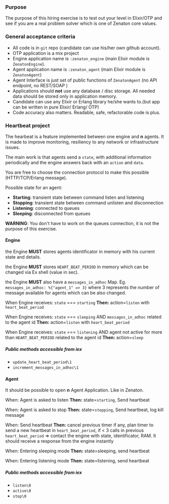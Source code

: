 ### Purpose

The purpose of this hiring exercise is to test out your level in Elixir/OTP and see if you are a real problem solver which is one of Zenaton core values.

### General acceptance criteria

- All code is in `git` repo (candidate can use his/her own github account).
- OTP application is a mix project
- Engine application name is `:zenaton_engine` (main Elixir module is `ZenatonEngine`).
- Agent application name is `:zenaton_agent`  (main Elixir module is `ZenatonAgent`)
- Agent Interface is just set of public functions of `ZenatonAgent` (no API endpoint, no REST/SOAP )
- Applications should **not** use any database / disc storage. All needed data should be stored only in application memory.
- Candidate can use any Elixir or Erlang library he/she wants to.(but app can be written in pure Elixir/ Erlang/ OTP)
- Code accuracy also matters. Readable, safe, refactorable code is plus.

### Heartbeat project

The hearbeat is a feature implemented between one engine and **n** agents. It is made to improve monitoring, resiliency to any network or infrastructure issues.

The main work is that agents send a `state`, with additional information periodically and the engine answers back with an `action` and `data`.

You are free to choose the connection protocol to make this possible (HTTP/TCP/Erlang message).

Possible state for an agent:
- **Starting**: transient state between command listen and listening
- **Stopping**: transient state between command unlisten and disconnection
- **Listening**: connected to queues
- **Sleeping**: disconnected from queues

**WARNING**: You don't have to work on the queues connection, it is not the purpose of this exercise.

#### Engine

the Engine **MUST** stores agents identificator in memory with his current state and details.

the Engine **MUST** stores `HEART_BEAT_PERIOD` in memory which can be changed via Ex shell (value in sec).

the Engine **MUST** also have a `messages_in_adhoc` Map. Eg. `messages_in_adhoc: %{"agent_1" => 3}` where 3 represents the number of message available for agents which can be also changed.

When Engine receives:
`state` === `starting`
**Then:** action=`listen` with `heart_beat_period`

When Engine receives:
`state` === `sleeping` AND `messages_in_adhoc` related to the agent id 
**Then:** action=`listen` with `heart_beat_period`

When Engine receives:
`state` === `listening` AND agent not active for more than `HEART_BEAT_PERIOD` related to the agent id 
**Then:** action=`sleep`

##### Public methods accessible from iex
- `update_heart_beat_period\1`
- `increment_messages_in_adhoc\1`

#### Agent

It should be possible to open **n** Agent Application. Like in Zenaton.


When: Agent is asked to listen **Then:** state=`starting`, Send heartbeat

When: Agent is asked to stop **Then:** state=`stopping`, Send heartbeat, log kill message

When: Send heartbeat **Then:** cancel previous timer if any, plan timer to send a new heartbeat in `heart_beat_period`, if < 3 calls in previous `heart_beat_period` => contact the engine with state, identificator, RAM. It should receive a response from the engine instantly

When: Entering sleeping mode **Then:** state=sleeping, send heartbeat

When: Entering listening mode **Then:** state=listening, send heartbeat

##### Public methods accessible from iex
- `listen\0`
- `active\0`
- `stop\0`